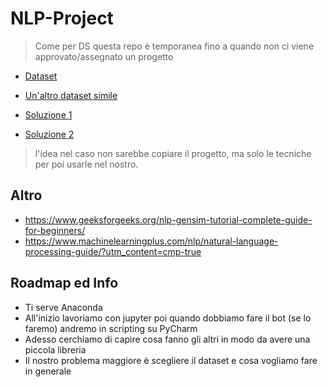 # NLP-Project

> Come per DS questa repo è temporanea fino a quando non ci viene approvato/assegnato un progetto

- [Dataset](https://archive.ics.uci.edu/dataset/462/drug+review+dataset+drugs+com)

- [Un'altro dataset simile](https://www.kaggle.com/datasets/niyarrbarman/symptom2disease)

- [Soluzione 1](https://wisdomml.in/drug-recommendation-system-using-nlp-and-machine-learning-approach-in-python/)

- [Soluzione 2](https://www.kaggle.com/code/chocozzz/recommendation-medicines-by-using-a-review/notebook)
> l'idea nel caso non sarebbe copiare il progetto, ma solo le tecniche per poi usarle nel nostro.

## Altro
- https://www.geeksforgeeks.org/nlp-gensim-tutorial-complete-guide-for-beginners/
- https://www.machinelearningplus.com/nlp/natural-language-processing-guide/?utm_content=cmp-true

## Roadmap ed Info

- Ti serve Anaconda
- All'inizio lavoriamo con jupyter poi quando dobbiamo fare il bot (se lo faremo) andremo in scripting su PyCharm
- Adesso cerchiamo di capire cosa fanno gli altri in modo da avere una piccola libreria
- Il nostro problema maggiore è scegliere il dataset e cosa vogliamo fare in generale



